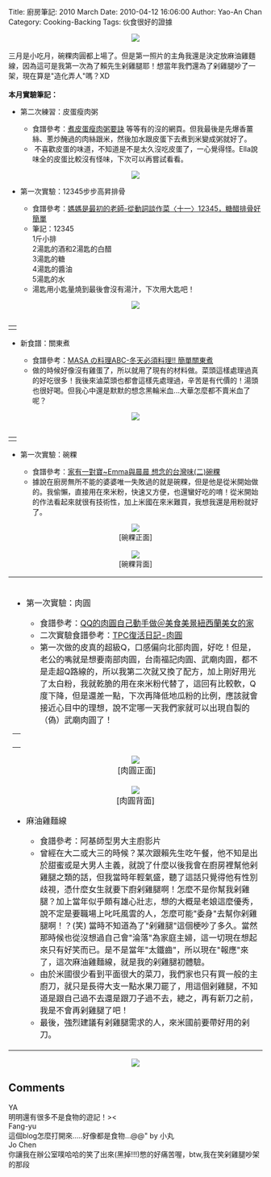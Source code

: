 Title: 廚房筆記: 2010 March
Date: 2010-04-12 16:06:00
Author: Yao-An Chan
Category: Cooking-Backing
Tags: 伙食很好的證據


<div class='post'>
<div class="separator" style="clear: both; text-align: center;"><a href="http://picasaweb.google.com/lh/photo/O4oJAT9Cd4jqZlo03MNq3Q?feat=embedwebsite" style="margin-left: 1em; margin-right: 1em;"><img src="http://lh4.ggpht.com/_mvtDPM7iODU/S5dVceHPyFI/AAAAAAAAGhs/gCgTxjBuIfE/s400/YAN_7632.JPG" /></a></div><br />三月是小吃月，碗粿肉圓都上場了。但是第一照片的主角我還是決定放麻油雞麵線，因為這可是我第一次為了賴先生剁雞腿耶！想當年我們還為了剁雞腿吵了一架，現在算是"造化弄人"嗎？XD<br /><br /><b>本月實驗筆記：</b><br /><ul><li>第二次練習：皮蛋瘦肉粥</li> <ul><li>食譜參考：<a href="http://news.xinhuanet.com/food/2004-07/23/content_1632564.htm">煮皮蛋瘦肉粥要訣</a> 等等有的沒的網頁。但我最後是先爆香薑絲、蔥炒醃過的肉絲跟米，然後加水跟皮蛋下去煮到米變成粥就好了。</li><li>&nbsp;不喜歡皮蛋的味道，不知道是不是太久沒吃皮蛋了，一心覺得怪。Ella說味全的皮蛋比較沒有怪味，下次可以再嘗試看看。</li></ul></ul><div class="separator" style="clear: both; text-align: center;"><a href="http://picasaweb.google.com/lh/photo/RU8wzJLMrYdapXasB9C-Ew?feat=embedwebsite" style="margin-left: 1em; margin-right: 1em;"><img src="http://lh4.ggpht.com/_mvtDPM7iODU/S43jbg20rmI/AAAAAAAAGas/Wmhz3oa1-qk/s400/YAN_7583.JPG" /></a></div><ul><li>第一次實驗：12345步步高昇排骨</li> <ul><li>食譜參考：<a href="http://www.wretch.cc/blog/bubutsai/11730989">媽媽是最初的老師-從動詞談作菜〈十一〉12345，糖醋排骨好簡單</a></li><li>筆記：12345<br />1斤小排<br />2湯匙的酒和2湯匙的白醋<br />3湯匙的糖<br />4湯匙的醬油<br />5湯匙的水</li><li>湯匙用小匙量燒到最後會沒有湯汁，下次用大匙吧！<br /></li></ul></ul><div class="separator" style="clear: both; text-align: center;"><a href="http://picasaweb.google.com/lh/photo/1JDaK8blFVGZQ6beuTT87A?feat=embedwebsite" style="margin-left: 1em; margin-right: 1em;"><img src="http://lh3.ggpht.com/_mvtDPM7iODU/S43jgiAzD2I/AAAAAAAAGaw/UHZ83qS2kcM/s400/YAN_7584.JPG" /></a></div><br /><table style="width: auto;"><tbody><tr><td></td></tr></tbody></table><ul><li>新食譜：關東煮</li> <ul><li>食譜參考：<a href="http://www.masa.tw/%E7%B0%A1%E5%96%AE%E6%B8%9B%E8%82%A5%E9%A3%9F%E8%AD%9C/%E6%B8%9B%E8%82%A5%E9%A3%9F%E8%AD%9C%E6%97%A5%E6%9C%AC%E6%96%99%E7%90%86-%E5%86%AC%E5%A4%A9%E5%BF%85%E9%A0%88%E6%96%99%E7%90%86-%E7%B0%A1%E5%96%AE%E9%97%9C%E6%9D%B1%E7%85%AE.html">MASA の料理ABC-冬天必須料理!! 簡單關東煮</a> </li><li>做的時候好像沒有雞蛋了，所以就用了現有的材料做。菜頭這樣處理過真的好吃很多！我後來滷菜頭也都會這樣先處理過，辛苦是有代價的！湯頭也很好喝。但我心中還是默默的想念黑輪米血...大華怎麼都不賣米血了呢？</li></ul></ul><div class="separator" style="clear: both; text-align: center;"></div><div class="separator" style="clear: both; text-align: center;"><a href="http://picasaweb.google.com/lh/photo/N4dfXKxTvNIpuXlohG1C6A?feat=embedwebsite" style="margin-left: 1em; margin-right: 1em;"><img src="http://lh3.ggpht.com/_mvtDPM7iODU/S5CcGDH-63I/AAAAAAAAGcw/n8tgvlpwL7E/s400/YAN_7597.JPG" /></a></div><div style="text-align: center;"><br /></div><table style="width: auto;"><tbody><tr><td></td></tr></tbody></table><ul><li>第一次實驗：碗粿</li> <ul><li>食譜參考：<a href="http://www.wretch.cc/blog/Maggie0310/3744016">家有一對寶~Emma與晨晨 想念的台灣味(二)碗粿</a></li><li>據說在廚房無所不能的婆婆唯一失敗過的就是碗粿，但是他是從米開始做的。我偷懶，直接用在來米粉，快速又方便，也還蠻好吃的唷！從米開始的作法看起來就很有技術性，加上米國在來米難買，我想我還是用粉就好了。</li></ul></ul><div class="separator" style="clear: both; text-align: center;"><a href="http://picasaweb.google.com/lh/photo/I4Q-tiYsvNqPt7EB960A-w?feat=embedwebsite" style="margin-left: 1em; margin-right: 1em;"><img src="http://lh6.ggpht.com/_mvtDPM7iODU/S5CfyQAkYCI/AAAAAAAAGeg/DBouCuceaSg/s400/YAN_7615.JPG" /></a></div><div style="text-align: center;">[碗粿正面]</div><br /><div class="separator" style="clear: both; text-align: center;"><a href="http://picasaweb.google.com/lh/photo/nO95Tc2wXJxYVa7cZmIq3Q?feat=embedwebsite" style="margin-left: 1em; margin-right: 1em;"><img src="http://lh3.ggpht.com/_mvtDPM7iODU/S5Cggw4z29I/AAAAAAAAGe0/Cu50XiKIBuo/s400/YAN_7626.JPG" /></a></div><div style="text-align: center;">[碗粿背面]</div><table style="width: auto;"><tbody><tr><td><br /><ul><li>第一次實驗：肉圓</li> <ul><li>食譜參考：<a href="http://bonnie8nz.pixnet.net/blog/post/13998014">QQ的肉圓自己動手做＠美食美景紐西蘭美女的家</a></li><li>二次實驗食譜參考：<a href="http://www.wretch.cc/blog/cllinbaby/4328538">TPC復活日記-肉圓</a></li><li>第一次做的皮真的超級Q，口感偏向北部肉圓，好吃！但是，老公的嘴就是想要南部肉圓，台南福記肉圓、武廟肉圓，都不是走超Q路線的，所以我第二次就又換了配方，加上剛好用光了太白粉，我就乾脆的用在來米粉代替了，這回有比較軟，Q度下降，但是還差一點，下次再降低地瓜粉的比例，應該就會接近心目中的理想，說不定哪一天我們家就可以出現自製的（偽）武廟肉圓了！</li></ul></ul><table style="width: auto;"><tbody><tr><td><br /></td></tr></tbody></table><div class="separator" style="clear: both; text-align: center;"><a href="http://picasaweb.google.com/lh/photo/-YzefLYcD_VevXTBU-5x-w?feat=embedwebsite" style="margin-left: 1em; margin-right: 1em;"><img src="http://lh3.ggpht.com/_mvtDPM7iODU/S5dVyoqR2QI/AAAAAAAAGhw/qAIZAkTFFkc/s400/YAN_7638.JPG" /></a></div><div style="text-align: center;">&nbsp;[肉圓正面]</div><div style="text-align: center;"><br /></div><div class="separator" style="clear: both; text-align: center;"><a href="http://picasaweb.google.com/lh/photo/K3dAEHcrrXsdU57Sqbs2fg?feat=embedwebsite" style="margin-left: 1em; margin-right: 1em;"><img src="http://lh4.ggpht.com/_mvtDPM7iODU/S5dV5HSIaqI/AAAAAAAAGh4/zPf9ZWADnoM/s400/YAN_7644.JPG" /></a></div><div style="text-align: center;">[肉圓背面] </div><ul><li>麻油雞麵線</li> <ul><li>食譜參考：阿基師型男大主廚影片</li><li>曾經在大二或大三的時候？某次跟賴先生吃午餐，他不知是出於甜蜜或是大男人主義，就說了什麼以後我會在廚房裡幫他剁雞腿之類的話，但我當時年輕氣盛，聽了這話只覺得他有性別歧視，憑什麼女生就要下廚剁雞腿啊！怎麼不是你幫我剁雞腿？加上當年似乎頗有雄心壯志，想的大概是老娘這麼優秀，說不定是要職場上叱吒風雲的人，怎麼可能"委身"去幫你剁雞腿啊！？(笑) 當時不知道為了"剁雞腿"這個梗吵了多久。當然那時候也從沒想過自己會"淪落"為家庭主婦，這一切現在想起來只有好笑而已。是不是當年"太鐵齒"，所以現在"報應"來了，這次麻油雞麵線，就是我的剁雞腿初體驗。</li><li>由於米國很少看到平面很大的菜刀，我們家也只有買一般的主廚刀，就只是長得大支一點水果刀罷了，用這個剁雞腿，不知道是跟自己過不去還是跟刀子過不去，總之，再有新刀之前，我是不會再剁雞腿了吧！</li><li>最後，強烈建議有剁雞腿需求的人，來米國前要帶好用的剁刀。</li></ul></ul></td></tr></tbody></table><div class="separator" style="clear: both; text-align: center;"><a href="http://picasaweb.google.com/lh/photo/O4oJAT9Cd4jqZlo03MNq3Q?feat=embedwebsite" style="margin-left: 1em; margin-right: 1em;"><img src="http://lh4.ggpht.com/_mvtDPM7iODU/S5dVceHPyFI/AAAAAAAAGhs/gCgTxjBuIfE/s400/YAN_7632.JPG" /></a></div></div>
<h2>Comments</h2>
<div class='comments'>
<div class='comment'>
<div class='author'>YA</div>
<div class='content'>
明明還有很多不是食物的遊記！&gt;&lt;</div>
</div>
<div class='comment'>
<div class='author'>Fang-yu</div>
<div class='content'>
這個blog怎麼打開來.....好像都是食物...@@&quot;  by 小丸</div>
</div>
<div class='comment'>
<div class='author'>Jo Chen</div>
<div class='content'>
你讓我在辦公室噗哈哈的笑了出來(黑掉!!!)憋的好痛苦喔，btw,我在笑剁雞腿吵架的那段</div>
</div>
</div>
